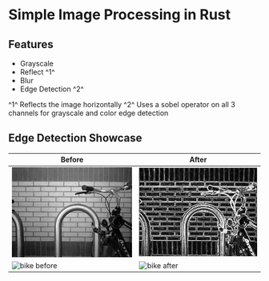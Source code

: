 # Simple Image Processing in Rust

## Features
 - Grayscale
 - Reflect ^1^
 - Blur
 - Edge Detection ^2^

^1^ Reflects the image horizontally
^2^ Uses a sobel operator on all 3 channels for grayscale and color edge detection

## Edge Detection Showcase
| Before | After |
| ----------- | ----------- |
| ![bike before](images/400px-Bikesgray.jpg) | ![bike after](images/400px-Bikesgray_after.jpg) |
| ![bike before](images/wallhaven-water.png) | ![bike after](images/wallhaven-water_after.png) |
